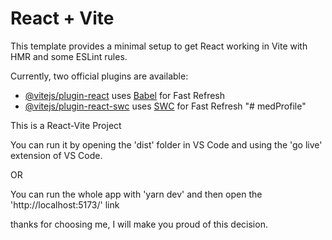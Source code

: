 # React + Vite

This template provides a minimal setup to get React working in Vite with HMR and some ESLint rules.

Currently, two official plugins are available:

- [@vitejs/plugin-react](https://github.com/vitejs/vite-plugin-react/blob/main/packages/plugin-react/README.md) uses [Babel](https://babeljs.io/) for Fast Refresh
- [@vitejs/plugin-react-swc](https://github.com/vitejs/vite-plugin-react-swc) uses [SWC](https://swc.rs/) for Fast Refresh
  "# medProfile"

This is a React-Vite Project

You can run it by opening the 'dist' folder in VS Code and using the 'go live' extension of VS Code.

OR

You can run the whole app with 'yarn dev' and then open the 'http://localhost:5173/' link

thanks for choosing me, I will make you proud of this decision.
